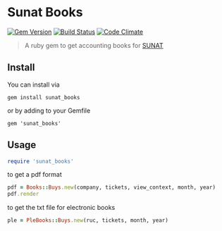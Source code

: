 # Sunat Books
[![Gem Version][rubygems-image]][rubygems-url]
[![Build Status][travis-image]][travis-url]
[![Code Climate][code-climate-image]][code-climate-url]

> A ruby gem to get accounting books for [SUNAT](https://www.sunat.gob.pe)

## Install
You can install via
```
gem install sunat_books
```
or by adding to your Gemfile
```
gem 'sunat_books'
```

## Usage

```ruby
require 'sunat_books'
```

to get a pdf format

```ruby
pdf = Books::Buys.new(company, tickets, view_context, month, year)
pdf.render
```

to get the txt file for electronic books

```ruby
ple = PleBooks::Buys.new(ruc, tickets, month, year)
```

[rubygems-image]: https://badge.fury.io/rb/sunat_books.svg
[rubygems-url]: https://badge.fury.io/rb/sunat_books
[travis-image]: https://travis-ci.org/ccarruitero/sunat_books.svg?branch=master
[travis-url]: https://travis-ci.org/ccarruitero/sunat_books
[code-climate-image]: https://codeclimate.com/github/ccarruitero/sunat_books/badges/gpa.svg
[code-climate-url]: https://codeclimate.com/github/ccarruitero/sunat_books
